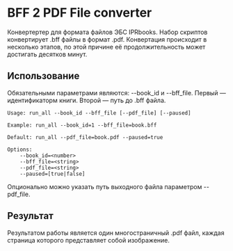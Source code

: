 # BFF 2 PDF File converter
Конвертертер для формата файлов ЭБС IPRbooks. Набор скриптов конвертирует .bff файлы в формат .pdf. Конвертация происходит в несколько этапов, по этой причине её продолжительность может достигать десятков минут.

## Использование
Обязательными параметрами являются: --book_id и --bff_file. Первый — идентификаторм книги. Второй — путь до .bff файла.

	Usage: run_all --book_id --bff_file [--pdf_file] [--paused]
	
	Example: run_all --book_id=1 --bff_file=book.bff
	
	Default: run_all --pdf_file=book.pdf --paused=true
	
	Options:
	    --book_id=<number>
	    --bff_file=<string>
	    --pdf_file=<string>
	    --paused=[true|false]

Опционально можно указать путь выходного файла параметром --pdf_file.

## Результат
Результатом работы является один многостраничный .pdf файл, каждая страница которого представляет собой изображение.
